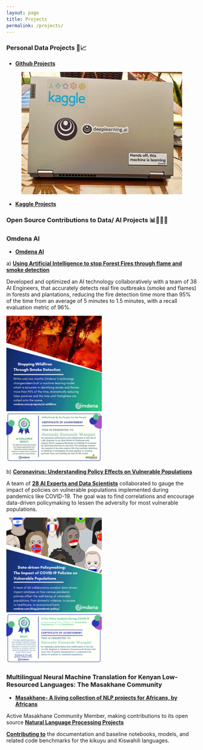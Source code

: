 ```yaml
---
layout: page
title: Projects
permalink: /projects/
---
```


### Personal Data Projects 🚀📈


-   [**Github Projects**](https://github.com/kennedykwangari)

<center>
  <figure>
    <img src="https://raw.githubusercontent.com/kennedykwangari/kennedykwangari.github.io/master/images/projects.jpg">
      </figure>
</center>

-   [**Kaggle Projects**](https://www.kaggle.com/kennedywangari13432)


    
### Open Source Contributions to Data/ AI Projects 📊👨🏻‍💻

### Omdena AI
-   [**Omdena AI**](https://omdena.com)

 
a) [**Using Artificial Intelligence to stop Forest Fires through flame and smoke detection**](https://omdena.com/blog/stop-wildfires/)
	
Developed and optimized an AI technology collaboratively with a team of 38 AI Engineers, that accurately detects real fire outbreaks (smoke and flames) in forests and plantations, reducing the fire detection time more than 95% of the time from an average of 5 minutes to 1.5 minutes, with a recall evaluation metric of 96%.

<p float="left">
  <img src="https://raw.githubusercontent.com/kennedykwangari/kennedykwangari.github.io/master/images/smoke.jpg" width="50%" />
  <img src="https://raw.githubusercontent.com/kennedykwangari/kennedykwangari.github.io/master/images/omdenacert1.jpg" width="50%" />
</p>


b) [**Coronavirus: Understanding Policy Effects on Vulnerable Populations**](https://omdena.com/projects/ai-pandemics/)


A team of [**28 AI Experts and Data Scientists**](https://omdena.com/blog/artificial-intelligence-covid19/) collaborated to gauge the impact of policies on vulnerable populations implemented during pandemics like COVID-19. The goal was to find correlations and encourage data-driven policymaking to lessen the adversity for most vulnerable populations.

<p float="left">
  <img src="https://raw.githubusercontent.com/kennedykwangari/kennedykwangari.github.io/master/images/data.jpg" width="50%" />
  <img src="https://raw.githubusercontent.com/kennedykwangari/kennedykwangari.github.io/master/images/omdenacert2.png" width="50%" />
</p>


### Multilingual Neural Machine Translation for Kenyan Low-Resourced Languages: The Masakhane Community

-   [**Masakhane- A living collection of NLP projects for Africans, by Africans**](https://www.masakhane.io)

 
 Active Masakhane Community Member, making contributions to its open source [**Natural Language Processing Projects**](https://github.com/masakhane-io/masakhane-mt)
 
 [**Contributing to**](https://www.masakhane.io/community) the documentation and baseline notebooks, models, and related code benchmarks for the kikuyu and Kiswahili languages.

